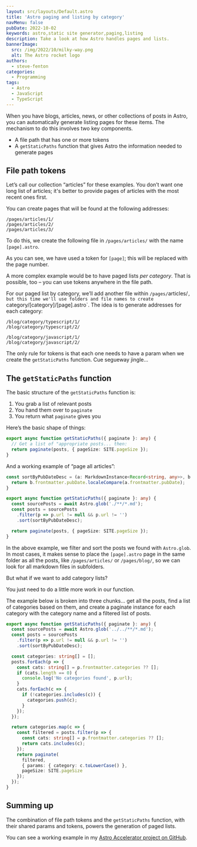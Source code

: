 ```yaml
---
layout: src/layouts/Default.astro
title: 'Astro paging and listing by category'
navMenu: false
pubDate: 2022-10-02
keywords: astro,static site generator,paging,listing
description: Take a look at how Astro handles pages and lists.
bannerImage:
  src: /img/2022/10/milky-way.png
  alt: The Astro rocket logo
authors:
  - steve-fenton
categories:
  - Programming
tags:
  - Astro
  - JavaScript
  - TypeScript
---
```


When you have blogs, articles, news, or other collections of posts in Astro, you can automatically generate listing pages for these items. The mechanism to do this involves two key components.

- A file path that has one or more tokens
- A `getStaticPaths` function that gives Astro the information needed to generate pages

## File path tokens

Let’s call our collection “articles” for these examples. You don’t want one long list of articles; it's better to provide pages of articles with the most recent ones first.

You can create pages that will be found at the following addresses:

```
/pages/articles/1/
/pages/articles/2/
/pages/articles/3/
```

To do this, we create the following file in `/pages/articles/` with the name `[page].astro`.

As you can see, we have used a token for `[page]`; this will be replaced with the page number.

A more complex example would be to have paged lists *per category*. That is possible, too – you can use tokens anywhere in the file path.

For our paged list by category, we’ll add another file within `/pages/`articles/`, but this time we'll use folders and file names to create `category/[category]/[page].astro`. The idea is to generate addresses for each category:

```
/blog/category/typescript/1/
/blog/category/typescript/2/

/blog/category/javascript/1/
/blog/category/javascript/2/
```

The only rule for tokens is that each one needs to have a param when we create the `getStaticPaths` function. Cue segueway jingle…

## The `getStaticPaths` function

The basic structure of the `getStaticPaths` function is:

1. You grab a list of relevant posts
2. You hand them over to `paginate`
3. You return what `paginate` gives you

Here’s the basic shape of things:

```typescript
export async function getStaticPaths({ paginate }: any) {
  // Get a list of "appropriate posts... then:
  return paginate(posts, { pageSize: SITE.pageSize });
}
```

And a working example of “page all articles”:

```typescript
const sortByPubDateDesc = (a: MarkdownInstance<Record<string, any>>, b: MarkdownInstance<Record<string, any>>) => {
  return b.frontmatter.pubDate.localeCompare(a.frontmatter.pubDate);
}

export async function getStaticPaths({ paginate }: any) {
  const sourcePosts = await Astro.glob('./**/*.md');
  const posts = sourcePosts
    .filter(p => p.url != null && p.url != '')
    .sort(sortByPubDateDesc);

  return paginate(posts, { pageSize: SITE.pageSize });
}
```

In the above example, we filter and sort the posts we found with `Astro.glob`. In most cases, it makes sense to place the `[page].astro` page in the same folder as all the posts, like `/pages/articles/` or `/pages/blog/`, so we can look for all markdown files in subfolders.

But what if we want to add category lists?

You just need to do a little more work in our function.

The example below is broken into three chunks… get all the posts, find a list of categories based on them, and create a paginate instance for each category with the category name and a filtered list of posts.

```typescript
export async function getStaticPaths({ paginate }: any) {
  const sourcePosts = await Astro.glob('../../**/*.md');
  const posts = sourcePosts
    .filter(p => p.url != null && p.url != '')
    .sort(sortByPubDateDesc);

  const categories: string[] = [];
  posts.forEach(p => {
    const cats: string[] = p.frontmatter.categories ?? [];
    if (cats.length == 0) {
      console.log('No categories found', p.url);
    }
    cats.forEach(c => {
      if (!categories.includes(c)) {
        categories.push(c);
      }
    });
  });

  return categories.map(c => {
    const filtered = posts.filter(p => {
      const cats: string[] = p.frontmatter.categories ?? [];
      return cats.includes(c);
    });
    return paginate(
      filtered,
      { params: { category: c.toLowerCase() },
      pageSize: SITE.pageSize
    });
  });
}
```

## Summing up

The combination of file path tokens and the `getStaticPaths` function, with their shared params and tokens, powers the generation of paged lists.

You can see a working example in my [Astro Accelerator project on GitHub](https://github.com/Steve-Fenton/astro-accelerator/tree/main/src/pages/articles).